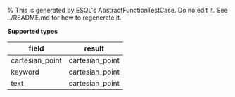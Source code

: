 % This is generated by ESQL's AbstractFunctionTestCase. Do no edit it. See ../README.md for how to regenerate it.

**Supported types**

| field | result |
| --- | --- |
| cartesian_point | cartesian_point |
| keyword | cartesian_point |
| text | cartesian_point |

